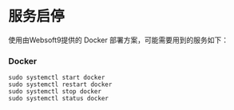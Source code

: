 # 服务启停

使用由Websoft9提供的 Docker 部署方案，可能需要用到的服务如下：

### Docker

```shell
sudo systemctl start docker
sudo systemctl restart docker
sudo systemctl stop docker
sudo systemctl status docker
```